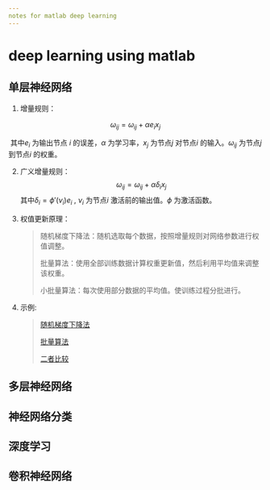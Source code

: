 ```yaml
---
notes for matlab deep learning
---
```


# deep learning using matlab

## 单层神经网络

1. 增量规则：

$$
\omega_{ij}=\omega_{ij}+\alpha e_{i} x_{j}
$$

​    其中$e_{i}$ 为输出节点 $i$ 的误差，$\alpha$ 为学习率，$x_{j}$ 为节点$j$ 对节点$i$ 的输入。$\omega_{ij}$ 为节点$j$ 到节点$i$ 的权重。

2. 广义增量规则：
   $$
   \omega_{ij}=\omega_{ij}+\alpha \delta_{i} x_{j}
   $$
   其中$\delta_{i} = \phi' ( \nu_{i} ) e_{i}$ ,    $\nu_{i}$ 为节点$i$ 激活前的输出值。$\phi$ 为激活函数。

3. 权值更新原理：

   > 随机梯度下降法：随机选取每个数据，按照增量规则对网络参数进行权值调整。
   >
   > 批量算法：使用全部训练数据计算权重更新值，然后利用平均值来调整该权重。
   >
   > 小批量算法：每次使用部分数据的平均值。使训练过程分批进行。

4. 示例:

   > [随机梯度下降法](./mySGD.m "matlab文件")
   >
   > [批量算法](./myBatch.m  "matlab文件")
   >
   > [二者比较](./SGD_BATCH.m "matlab文件")

## 多层神经网络

## 神经网络分类

## 深度学习

## 卷积神经网络